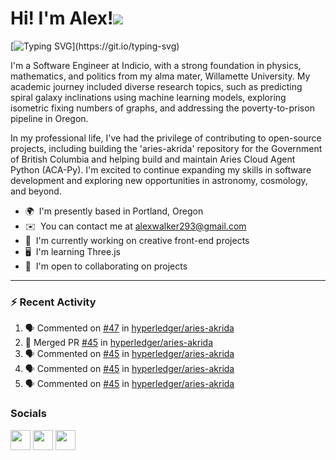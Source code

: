 Hi! I'm Alex!![](https://user-images.githubusercontent.com/18350557/176309783-0785949b-9127-417c-8b55-ab5a4333674e.gif)
=======================================================================================================================================

[![Typing SVG](https://readme-typing-svg.demolab.com?font=Pixelify+Sans&weight=700&size=31&duration=2500&pause=1000&color=ACBFE6&random=false&width=435&lines=Welcome+to+my+profile+!)](https://git.io/typing-svg)

I'm a Software Engineer at Indicio, with a strong foundation in physics, mathematics, and politics from my alma mater, Willamette University. My academic journey included diverse research topics, such as predicting spiral galaxy inclinations using machine learning models, exploring isometric fixing numbers of graphs, and addressing the poverty-to-prison pipeline in Oregon.

In my professional life, I've had the privilege of contributing to open-source projects, including building the 'aries-akrida' repository for the Government of British Columbia and helping build and maintain Aries Cloud Agent Python (ACA-Py). I'm excited to continue expanding my skills in software development and exploring new opportunities in astronomy, cosmology, and beyond.

* 🌍  I'm presently based in Portland, Oregon
* ✉️  You can contact me at [alexwalker293@gmail.com](mailto:alexwalker293@gmail.com)
* 🚀  I'm currently working on creative front-end projects
* 🖥️  I'm learning Three.js 
* 🤝  I'm open to collaborating on projects

---

### :zap: Recent Activity

<!--START_SECTION:activity-->
1. 🗣 Commented on [#47](https://github.com/hyperledger/aries-akrida/issues/47) in [hyperledger/aries-akrida](https://github.com/hyperledger/aries-akrida)
2. 🎉 Merged PR [#45](https://github.com/hyperledger/aries-akrida/pull/45) in [hyperledger/aries-akrida](https://github.com/hyperledger/aries-akrida)
3. 🗣 Commented on [#45](https://github.com/hyperledger/aries-akrida/issues/45) in [hyperledger/aries-akrida](https://github.com/hyperledger/aries-akrida)
4. 🗣 Commented on [#45](https://github.com/hyperledger/aries-akrida/issues/45) in [hyperledger/aries-akrida](https://github.com/hyperledger/aries-akrida)
5. 🗣 Commented on [#45](https://github.com/hyperledger/aries-akrida/issues/45) in [hyperledger/aries-akrida](https://github.com/hyperledger/aries-akrida)
<!--END_SECTION:activity-->

### Socials

<p align="left"> <a href="https://www.github.com/anwalker293" target="_blank" rel="noreferrer"><img src="https://raw.githubusercontent.com/danielcranney/readme-generator/main/public/icons/socials/github.svg" width="32" height="32" /></a> <a href="http://www.instagram.com/alexwalkerflute" target="_blank" rel="noreferrer"><img src="https://raw.githubusercontent.com/danielcranney/readme-generator/main/public/icons/socials/instagram.svg" width="32" height="32" /></a> <a href="https://www.linkedin.com/in/alexandra-n-walker/" target="_blank" rel="noreferrer"><img src="https://raw.githubusercontent.com/danielcranney/readme-generator/main/public/icons/socials/linkedin.svg" width="32" height="32" /></a></p>
